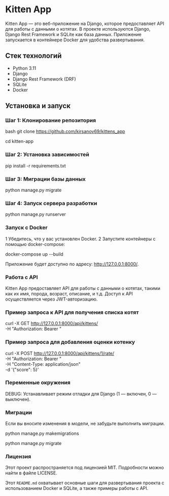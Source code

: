 # Kitten App

Kitten App — это веб-приложение на Django, которое предоставляет API для работы с данными о котятах. В проекте используются Django, Django Rest Framework и SQLite как база данных. Приложение запускается в контейнере Docker для удобства развертывания.

## Стек технологий

- Python 3.11
- Django
- Django Rest Framework (DRF)
- SQLite
- Docker

## Установка и запуск

### Шаг 1: Клонирование репозитория

bash
git clone https://github.com/kirsanov69/kittens_app

cd kitten-app

### Шаг 2: Установка зависимостей

pip install -r requirements.txt


### Шаг 3: Миграции базы данных

python manage.py migrate

### Шаг 4: Запуск сервера разработки

python manage.py runserver

### Запуск с Docker
1  Убедитесь, что у вас установлен Docker.
2  Запустите контейнеры с помощью docker-compose:

docker-compose up --build


Приложение будет доступно по адресу: http://127.0.0.1:8000/.

### Работа с API

Kitten App предоставляет API для работы с данными о котятах, такими как их имя, порода, возраст, описание, и т.д. Доступ к API осуществляется через JWT-авторизацию.

### Пример запроса к API для получения списка котят

curl -X GET http://127.0.0.1:8000/api/kittens/ \
     -H "Authorization: Bearer <your-jwt-token>"

### Пример запроса для добавления оценки котенку

curl -X POST http://127.0.0.1:8000/api/kittens/1/rate/ \
     -H "Authorization: Bearer <your-jwt-token>" \
     -H "Content-Type: application/json" \
     -d '{"score": 5}'

### Переменные окружения
DEBUG: Устанавливает режим отладки для Django (1 — включен, 0 — выключен).

### Миграции
Если вы вносите изменения в модели, не забудьте выполнить миграции.

python manage.py makemigrations

python manage.py migrate

### Лицензия
Этот проект распространяется под лицензией MIT. Подробности можно найти в файле LICENSE.


Этот `README.md` охватывает основные шаги для развертывания проекта с использованием Docker и SQLite, а также примеры работы с API.
